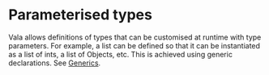 # Parameterised types

Vala allows definitions of types that can be customised at runtime with type parameters. For example, a list can be defined so that it can be instantiated as a list of ints, a list of Objects, etc. This is achieved using generic declarations. See [Generics](http://wiki.gnome.org/action/show/Projects/Vala/Manual/Export/Projects/Vala/Manual/Generics#).